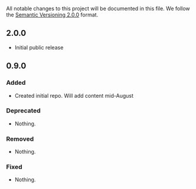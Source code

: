 All notable changes to this project will be documented in this file.
We follow the [Semantic Versioning 2.0.0](http://semver.org/) format.


## 2.0.0
- Initial public release

## 0.9.0

### Added
- Created initial repo. Will add content mid-August

### Deprecated
- Nothing.

### Removed
- Nothing.

### Fixed
- Nothing.
